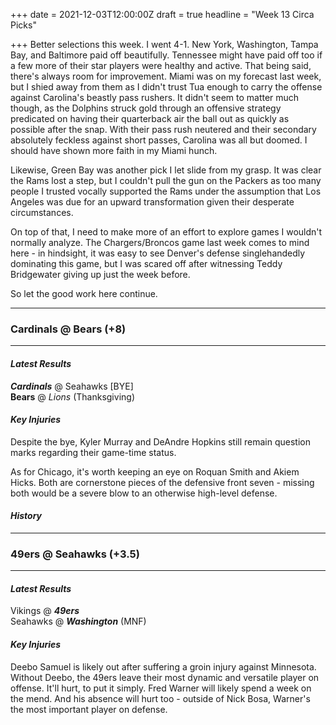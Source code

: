 +++
date = 2021-12-03T12:00:00Z
draft = true
headline = "Week 13 Circa Picks"

+++
Better selections this week. I went 4-1. New York, Washington, Tampa Bay, and Baltimore paid off beautifully. Tennessee might have paid off too if a few more of their star players were healthy and active. That being said, there's always room for improvement. Miami was on my forecast last week, but I shied away from them as I didn't trust Tua enough to carry the offense against Carolina's beastly pass rushers. It didn't seem to matter much though, as the Dolphins struck gold through an offensive strategy predicated on having their quarterback air the ball out as quickly as possible after the snap. With their pass rush neutered and their secondary absolutely feckless against short passes, Carolina was all but doomed. I should have shown more faith in my Miami hunch.

Likewise, Green Bay was another pick I let slide from my grasp. It was clear the Rams lost a step, but I couldn't pull the gun on the Packers as too many people I trusted vocally supported the Rams under the assumption that Los Angeles was due for an upward transformation given their desperate circumstances.

On top of that, I need to make more of an effort to explore games I wouldn't normally analyze. The Chargers/Broncos game last week comes to mind here - in hindsight, it was easy to see Denver's defense singlehandedly dominating this game, but I was scared off after witnessing Teddy Bridgewater giving up just the week before.

So let the good work here continue.

***

### Cardinals @ Bears (+8)

***

#### _Latest Results_

**_Cardinals_** @ Seahawks \[BYE\]  
**Bears** @ _Lions_ (Thanksgiving)

#### _Key Injuries_

Despite the bye, Kyler Murray and DeAndre Hopkins still remain question marks regarding their game-time status.

As for Chicago, it's worth keeping an eye on Roquan Smith and Akiem Hicks.  Both are cornerstone pieces of the defensive front seven - missing both would be a severe blow to an otherwise high-level defense.

#### _History_

***

### 49ers @ Seahawks (+3.5)

***

#### _Latest Results_

Vikings @ **_49ers_**  
Seahawks @ **_Washington_** (MNF)

#### _Key Injuries_

Deebo Samuel is likely out after suffering a groin injury against Minnesota. Without Deebo, the 49ers leave their most dynamic and versatile player on offense. It'll hurt, to put it simply. Fred Warner will likely spend a week on the mend. And his absence will hurt too - outside of Nick Bosa, Warner's the most important player on defense.